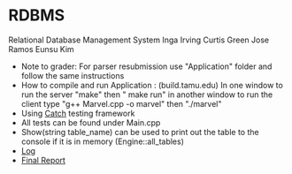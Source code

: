 # RDBMS
Relational Database Management System
Inga Irving
Curtis Green
Jose Ramos
Eunsu Kim

  * Note to grader: For parser resubmission use "Application" folder and follow the same instructions
  * How to compile and run Application : (build.tamu.edu) In one window to run the server "make" then " make run" in another window to run the client type "g++ Marvel.cpp -o marvel" then "./marvel" 
  * Using [Catch](https://github.com/philsquared/Catch) testing framework
  * All tests can be found under Main.cpp
  * Show(string table_name) can be used to print out the table to the console if it is in memory (Engine::all_tables)
  * [Log](https://github.tamu.edu/greencur000/RDBMS/wiki/Development-Log)
  * [Final Report](https://docs.google.com/a/tamu.edu/document/d/1VrtjGm660s0OG223xInd9UsObt6WJsMkDhY4RTFzqSo/edit?usp=sharing)
  
